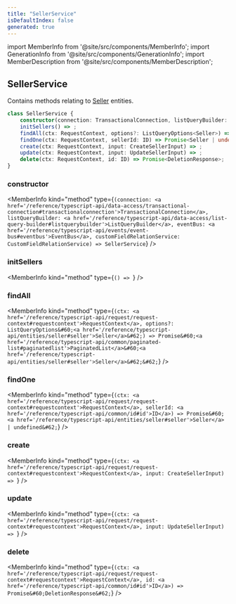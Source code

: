 ```yaml
---
title: "SellerService"
isDefaultIndex: false
generated: true
---
```

<!-- This file was generated from the Vendure source. Do not modify. Instead, re-run the "docs:build" script -->
import MemberInfo from '@site/src/components/MemberInfo';
import GenerationInfo from '@site/src/components/GenerationInfo';
import MemberDescription from '@site/src/components/MemberDescription';


## SellerService

<GenerationInfo sourceFile="packages/core/src/service/services/seller.service.ts" sourceLine="26" packageName="@vendure/core" />

Contains methods relating to <a href='/reference/typescript-api/entities/seller#seller'>Seller</a> entities.

```ts title="Signature"
class SellerService {
    constructor(connection: TransactionalConnection, listQueryBuilder: ListQueryBuilder, eventBus: EventBus, customFieldRelationService: CustomFieldRelationService)
    initSellers() => ;
    findAll(ctx: RequestContext, options?: ListQueryOptions<Seller>) => Promise<PaginatedList<Seller>>;
    findOne(ctx: RequestContext, sellerId: ID) => Promise<Seller | undefined>;
    create(ctx: RequestContext, input: CreateSellerInput) => ;
    update(ctx: RequestContext, input: UpdateSellerInput) => ;
    delete(ctx: RequestContext, id: ID) => Promise<DeletionResponse>;
}
```

<div className="members-wrapper">

### constructor

<MemberInfo kind="method" type={`(connection: <a href='/reference/typescript-api/data-access/transactional-connection#transactionalconnection'>TransactionalConnection</a>, listQueryBuilder: <a href='/reference/typescript-api/data-access/list-query-builder#listquerybuilder'>ListQueryBuilder</a>, eventBus: <a href='/reference/typescript-api/events/event-bus#eventbus'>EventBus</a>, customFieldRelationService: CustomFieldRelationService) => SellerService`}   />


### initSellers

<MemberInfo kind="method" type={`() => `}   />


### findAll

<MemberInfo kind="method" type={`(ctx: <a href='/reference/typescript-api/request/request-context#requestcontext'>RequestContext</a>, options?: ListQueryOptions&#60;<a href='/reference/typescript-api/entities/seller#seller'>Seller</a>&#62;) => Promise&#60;<a href='/reference/typescript-api/common/paginated-list#paginatedlist'>PaginatedList</a>&#60;<a href='/reference/typescript-api/entities/seller#seller'>Seller</a>&#62;&#62;`}   />


### findOne

<MemberInfo kind="method" type={`(ctx: <a href='/reference/typescript-api/request/request-context#requestcontext'>RequestContext</a>, sellerId: <a href='/reference/typescript-api/common/id#id'>ID</a>) => Promise&#60;<a href='/reference/typescript-api/entities/seller#seller'>Seller</a> | undefined&#62;`}   />


### create

<MemberInfo kind="method" type={`(ctx: <a href='/reference/typescript-api/request/request-context#requestcontext'>RequestContext</a>, input: CreateSellerInput) => `}   />


### update

<MemberInfo kind="method" type={`(ctx: <a href='/reference/typescript-api/request/request-context#requestcontext'>RequestContext</a>, input: UpdateSellerInput) => `}   />


### delete

<MemberInfo kind="method" type={`(ctx: <a href='/reference/typescript-api/request/request-context#requestcontext'>RequestContext</a>, id: <a href='/reference/typescript-api/common/id#id'>ID</a>) => Promise&#60;DeletionResponse&#62;`}   />




</div>

